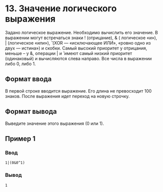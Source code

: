 # 13. Значение логического выражения

Задано логическое выражение. Необходимо вычислить его значение. В выражении могут встречаться знаки ! (отрицание), & (
логическое «и»), | (логическое «или»), ̂ (XOR — «исключающее ИЛИ», «ровно одно из двух — истина») и скобки. Самый
высокий приоритет у отрицания, меньше – у &, операции | и ̂ имеют самый низкий приоритет (одинаковый) и вычисляются
слева направо. Все числа в выражении либо 0, либо 1.

## Формат ввода

В первой строке вводится выражение. Его длина не превосходит 100 знаков. После выражения идет переход на новую строчку.

## Формат вывода

Выведите значение этого выражения (0 или 1).

## Пример 1

### Ввод

    1|(0&0^1)

### Вывод

    1